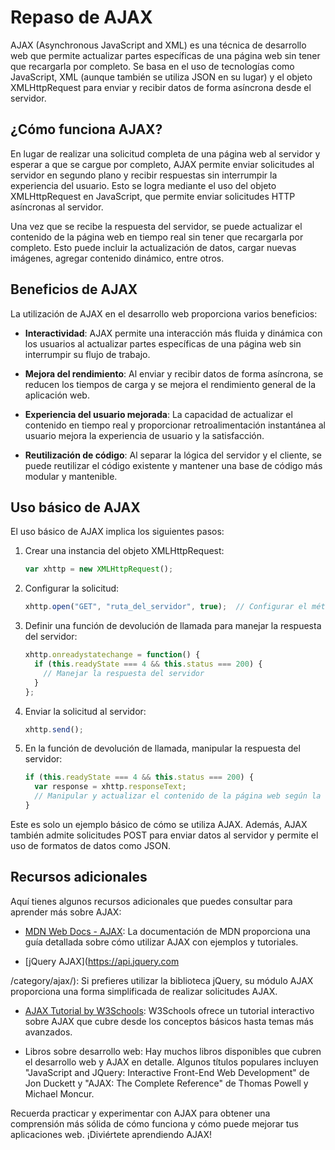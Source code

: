# Repaso de AJAX

AJAX (Asynchronous JavaScript and XML) es una técnica de desarrollo web que permite actualizar partes específicas de una página web sin tener que recargarla por completo. Se basa en el uso de tecnologías como JavaScript, XML (aunque también se utiliza JSON en su lugar) y el objeto XMLHttpRequest para enviar y recibir datos de forma asíncrona desde el servidor.

## ¿Cómo funciona AJAX?

En lugar de realizar una solicitud completa de una página web al servidor y esperar a que se cargue por completo, AJAX permite enviar solicitudes al servidor en segundo plano y recibir respuestas sin interrumpir la experiencia del usuario. Esto se logra mediante el uso del objeto XMLHttpRequest en JavaScript, que permite enviar solicitudes HTTP asíncronas al servidor.

Una vez que se recibe la respuesta del servidor, se puede actualizar el contenido de la página web en tiempo real sin tener que recargarla por completo. Esto puede incluir la actualización de datos, cargar nuevas imágenes, agregar contenido dinámico, entre otros.

## Beneficios de AJAX

La utilización de AJAX en el desarrollo web proporciona varios beneficios:

- **Interactividad**: AJAX permite una interacción más fluida y dinámica con los usuarios al actualizar partes específicas de una página web sin interrumpir su flujo de trabajo.

- **Mejora del rendimiento**: Al enviar y recibir datos de forma asíncrona, se reducen los tiempos de carga y se mejora el rendimiento general de la aplicación web.

- **Experiencia del usuario mejorada**: La capacidad de actualizar el contenido en tiempo real y proporcionar retroalimentación instantánea al usuario mejora la experiencia de usuario y la satisfacción.

- **Reutilización de código**: Al separar la lógica del servidor y el cliente, se puede reutilizar el código existente y mantener una base de código más modular y mantenible.

## Uso básico de AJAX

El uso básico de AJAX implica los siguientes pasos:

1. Crear una instancia del objeto XMLHttpRequest:

   ```javascript
   var xhttp = new XMLHttpRequest();
   ```

2. Configurar la solicitud:

   ```javascript
   xhttp.open("GET", "ruta_del_servidor", true);  // Configurar el método y la URL del servidor
   ```

3. Definir una función de devolución de llamada para manejar la respuesta del servidor:

   ```javascript
   xhttp.onreadystatechange = function() {
     if (this.readyState === 4 && this.status === 200) {
       // Manejar la respuesta del servidor
     }
   };
   ```

4. Enviar la solicitud al servidor:

   ```javascript
   xhttp.send();
   ```

5. En la función de devolución de llamada, manipular la respuesta del servidor:

   ```javascript
   if (this.readyState === 4 && this.status === 200) {
     var response = xhttp.responseText;
     // Manipular y actualizar el contenido de la página web según la respuesta del servidor
   }
   ```

Este es solo un ejemplo básico de cómo se utiliza AJAX. Además, AJAX también admite solicitudes POST para enviar datos al servidor y permite el uso de formatos de datos como JSON.

## Recursos adicionales

Aquí tienes algunos recursos adicionales que puedes consultar para aprender más sobre AJAX:

- [MDN Web Docs - AJAX](https://developer.mozilla.org/es/docs/Web/Guide/AJAX): La documentación de MDN proporciona una guía detallada sobre cómo utilizar AJAX con ejemplos y tutoriales.

- [jQuery AJAX](https://api.jquery.com

/category/ajax/): Si prefieres utilizar la biblioteca jQuery, su módulo AJAX proporciona una forma simplificada de realizar solicitudes AJAX.

- [AJAX Tutorial by W3Schools](https://www.w3schools.com/xml/ajax_intro.asp): W3Schools ofrece un tutorial interactivo sobre AJAX que cubre desde los conceptos básicos hasta temas más avanzados.

- Libros sobre desarrollo web: Hay muchos libros disponibles que cubren el desarrollo web y AJAX en detalle. Algunos títulos populares incluyen "JavaScript and JQuery: Interactive Front-End Web Development" de Jon Duckett y "AJAX: The Complete Reference" de Thomas Powell y Michael Moncur.

Recuerda practicar y experimentar con AJAX para obtener una comprensión más sólida de cómo funciona y cómo puede mejorar tus aplicaciones web. ¡Diviértete aprendiendo AJAX!

